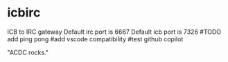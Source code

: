 # icbirc
ICB to IRC gateway
Default irc port is 6667
Default icb port is 7326
#TODO add ping pong
#add vscode compatibility
#test github copilot

"ACDC rocks."

